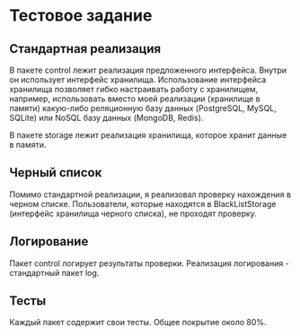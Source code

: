 # Тестовое задание

## Стандартная реализация

В пакете control лежит реализация предложенного интерфейса. Внутри он использует интерфейс хранилища. Использование интерфейса хранилища позволяет гибко настраивать работу с хранилищем, например, использовать вместо моей реализации (хранилище в памяти) какую-либо реляционную базу данных (PostgreSQL, MySQL, SQLite) или NoSQL базу данных (MongoDB, Redis).

В пакете storage лежит реализация хранилища, которое хранит данные в памяти.

## Черный список

Помимо стандартной реализации, я реализовал проверку нахождения в черном списке. Пользователи, которые находятся в BlackListStorage (интерфейс хранилища черного списка), не проходят проверку.

## Логирование

Пакет control логирует результаты проверки. Реализация логирования - стандартный пакет log.

## Тесты

Каждый пакет содержит свои тесты. Общее покрытие около 80%.
